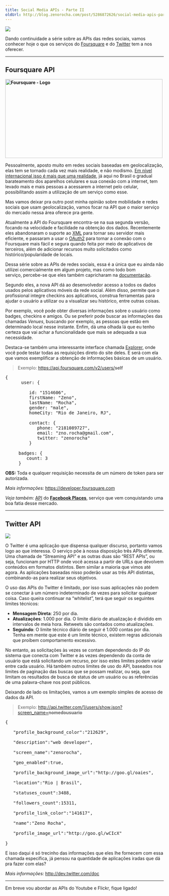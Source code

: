 ```yaml
---
title: Social Media APIs - Parte II
oldUrl: http://blog.zenorocha.com/post/5286872626/social-media-apis-parte-ii
---
```


<p><img src="/assets/img/social-media-2.png"/></p>

<p>Dando continuidade a série sobre as APIs das redes sociais, vamos conhecer hoje o que os serviços do <a href="https://foursquare.com" target="_blank">Foursquare</a> e do <a href="http://twitter.com/" target="_blank">Twitter</a> tem a nos oferecer.</p>

<!-- more -->

<hr><h2>Foursquare API</h2>

<p><strong><img src="/assets/img/foursquare-logo.jpg" alt="Foursquare - Logo" width="500" align="middle" height="250"/></strong></p>

<p><span> </span></p>

<p><span>Pessoalmente, aposto muito em redes sociais baseadas em geolocalização, elas tem se tornado cada vez mais </span><span>realidade, e não modismo. <a href="http://playfoursquare.s3.amazonaws.com/infographic/foursquare_2010.png" target="_blank">Em nível internacional isso é mais que uma realidade</a>, já aqui no Brasil o gradual barateamento dos aparelhos celulares e sua conexão com a internet, tem levado mais e mais pessoas a acessarem a internet pelo celular, possibilitando assim a utilização de um serviço como esse.</span></p>

<p><span>Mas vamos deixar pra outro post minha opinião sobre mobilidade e redes sociais que usam geolocalização, vamos focar na API que o maior serviço do mercado nessa área oferece pra gente.</span></p>

<p>Atualmente a API do Foursquare encontra-se na sua segunda versão, focando na velocidade e facilidade na obtenção dos dados. Recentemente eles abandonaram o suporte ao <a href="/xml-pra-que-conheca-o-json-e-o-yaml" target="_blank">XML</a> para tornar seu servidor mais eficiente, e passaram a usar o <a href="http://blogs.sitepoint.com/oauth-explained-with-foursquar/" target="_blank">OAuth2</a> para tornar a conexão com o Foursquare mais fácil e segura quando feita por meio de aplicativos de terceiros, além de adicionar recursos muito solicitados como histórico/popularidade de locais.</p>

<p><span>Dessa série sobre as APIs de redes sociais, essa é a única que eu ainda não utilizei comercialmente em algum projeto, mas como todo bom serviço, </span>percebe-se que eles também capricharam na <a href="https://developer.foursquare.com/docs/index_docs.html" target="_blank">documentação</a>. </p>

<p>Segundo eles, a nova API dá ao desenvolvedor acesso a todos os dados usados pelos aplicativos móveis da rede social. Além disso, permite que o profissional integre checkins aos aplicativos, construa ferramentas para ajudar o usuário a utilizar ou a visualizar seu histórico, entre outras coisas.</p>

<p>Por exemplo, você pode obter diversas informações sobre o usuário como badges, checkins e amigos. Ou se preferir pode buscar as informações das chamadas <em>Venues</em>, buscando por exemplo, as pessoas que estão em determinado local nesse instante. Enfim, dá uma olhada lá que eu tenho certeza que vai achar a funcionalidade que mais se adequada a sua necessidade.</p>

<p>Destaca-se também uma interessante interface chamada <a href="https://developer.foursquare.com/docs/explore.html" target="_blank">Explorer</a>, onde você pode testar todas as requisições direto do site deles. E será com ela que vamos exemplificar a obtenção de informações básicas de um usuário.</p>

<blockquote>

<p>Exemplo: <a href="https://api.foursquare.com/v2/users/" target="_blank">https://api.foursquare.com/v2/users/</a><strong>self</strong></p>

</blockquote>

<pre class="prettyprint lang-js">{<br/>      user: {<br/><br/>         id: "1514606",<br/>         firstName: "Zeno",<br/>         lastName: "Rocha",<br/>         gender: "male",<br/>         homeCity: "Rio de Janeiro, RJ",<br/><br/>         contact: {<br/>            phone: "2181089727",<br/>            email: "zno.rocha@gmail.com",<br/>            twitter: "zenorocha"<br/>         }<br/><br/>     badges: {<br/>        count: 3<br/>     }</pre>

<p><strong>OBS: </strong>Toda e qualquer requisição necessita de um número de token para ser autorizada.</p>

<p><em>Mais informações:</em> <a href="https://developer.foursquare.com/" target="_blank"><a href="https://developer.foursquare.com" target="_blank">https://developer.foursquare.com</a></a></p>

<p><em>Veja também:</em> <a href="http://mashable.com/2010/08/19/facebook-places-api/" target="_blank">API</a> do <strong><a href="http://www.facebook.com/places/" target="_blank">Facebook Places</a></strong>, serviço que vem conquistando uma boa fatia desse mercado.</p>

<hr><h2>Twitter API</h2>

<p><img src="/assets/img/twitter.jpg"/></p>

<p>O Twitter é uma aplicação que dispensa qualquer discurso, portanto vamos logo ao que interessa. O serviço<span> põe à nossa disposição três APIs diferente. Uma chamada de </span><span>&#8220;Streaming API&#8221; e as outras duas </span><span>são &#8220;REST APIs&#8221;, ou seja, </span><span>funcionam por HTTP onde você acessa a partir de URLs que devolvem conteúdos em formatos distintos.</span><span> Bem similar a maioria que vimos até agora. As aplicações baseadas nisso poderão usar as três API distintas, combinando-as para realizar seus objetivos.</span></p>

<p>O uso das APIs do Twitter é limitado, por isso suas aplicações não podem se conectar à um número indeterminado de vezes para solicitar qualquer coisa. Caso queira continuar na &#8220;whitelist&#8221;, terá que seguir os seguintes limites técnicos:</p>

<ul><li><span><strong>Mensagem Direta</strong>: 250 por dia.</span></li>

<li><span><strong>Atualizações</strong>: 1.000 por dia. O limite diário de atualização é dividido em intervalos de meia hora. Retweets são contados como atualizações.</span></li>

<li><span><strong>Seguindo</strong>: O limite técnico diário de seguir é 1.000 contas por dia. T</span>enha em mente que este é um limite técnico, existem regras adicionais que proíbem comportamento excessivo. </li>

</ul><p>No entanto, as solicitações às vezes se contam dependendo do IP do sistema que conecta com Twitter e às vezes dependendo da conta de usuário que está solicitando um recurso, por isso estes limites podem variar entre cada usuário. Há também outros limites de uso do API, baseados nos limites de paginação das buscas que se possam realizar, ou seja, que limitam os resultados de busca de status de um usuário ou as referências de uma palavra-chave nos post públicos.</p>

<p>Deixando de lado os limitações, vamos a um exemplo simples de acesso de dados da API.</p>

<blockquote>

<p>Exemplo: <a><a href="http://api.twitter.com/1/users/show.json?screen_name=" target="_blank">http://api.twitter.com/1/users/show.json?screen_name=</a><strong>nomedousuario</strong></a></p>

</blockquote>

<pre class="prettyprint lang-js">{

   "profile_background_color":"212629",

   "description":"web developer",

   "screen_name":"zenorocha",

   "geo_enabled":true,

   "profile_background_image_url":"http://goo.gl/oaies",

   "location":"Rio | Brasil",

   "statuses_count":3488,

   "followers_count":15311,

   "profile_link_color":"141617",

   "name":"Zeno Rocha",

   "profile_image_url":"http://goo.gl/wCIcX"

}</pre>

<p>E isso daqui é só trecinho das informações que eles lhe fornecem com essa chamada específica, já pensou na quantidade de aplicações iradas que dá pra fazer com elas?</p>

<p><em>Mais informações:</em> <a href="http://dev.twitter.com/doc" target="_blank"><a href="http://dev.twitter.com/doc" target="_blank">http://dev.twitter.com/doc</a></a></p>

<hr><p>Em breve vou abordar as APIs do Youtube e Flickr, fique ligado!</p>
